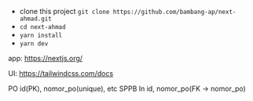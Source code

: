 - clone this project `git clone https://github.com/bambang-ap/next-ahmad.git`
- `cd next-ahmad`
- `yarn install`
- `yarn dev`

app: https://nextjs.org/

UI: https://tailwindcss.com/docs


PO
	id(PK), nomor_po(unique), etc
	SPPB In
		id, nomor_po(FK -> nomor_po)